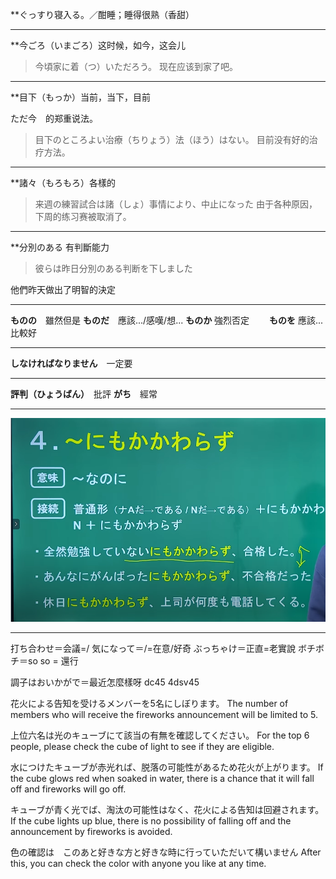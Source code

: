 
**ぐっすり寝入る。／酣睡；睡得很熟（香甜）

---

**今ごろ（いまごろ）这时候，如今，这会儿

> 今頃家に着（つ）いただろう。
> 现在应该到家了吧。

---

**目下（もっか）当前，当下，目前

ただ今　的郑重说法。

> 目下のところよい治療（ちりょう）法（ほう）はない。
> 目前没有好的治疗方法。

---

**諸々（もろもろ）各樣的

>来週の練習試合は諸（しょ）事情により、中止になった
>由于各种原因，下周的练习赛被取消了。

---
**分別のある 有判斷能力

>彼らは昨日分別のある判断を下しました

他們昨天做出了明智的決定

---

**ものの**　雖然但是
**ものだ**　應該.../感嘆/想...
**ものか**    強烈否定　　
**ものを**    應該...比較好

---

**しなければなりません**　一定要

---

**評判（ひょうばん）**　批評
**がち**　經常

---
![image.png](https://raw.githubusercontent.com/Ash0645/image_remote/main/202307021315192.png)

---
打ち合わせ＝会議=/
気になって＝/=在意/好奇
ぶっちゃけ＝正直=老實說
ボチボチ＝so so = 還行

調子はおいかがで＝最近怎麼樣呀
dc45
4dsv45

花火による告知を受けるメンバーを5名にしぼります。
The number of members who will receive the fireworks announcement will be limited to 5.

上位六名は光のキューブにて該当の有無を確認してください。
For the top 6 people, please check the cube of light to see if they are eligible.

水につけたキューブが赤光れば、脱落の可能性があるため花火が上がります。
If the cube glows red when soaked in water, there is a chance that it will fall off and fireworks will go off.

キューブが青く光でば、淘汰の可能性はなく、花火による告知は回避されます。
If the cube lights up blue, there is no possibility of falling off and the announcement by fireworks is avoided.

色の確認は　このあと好きな方と好きな時に行っていただいて構いません
After this, you can check the color with anyone you like at any time.